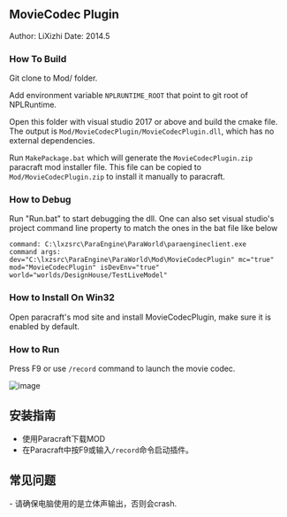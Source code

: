 ## MovieCodec Plugin

Author: LiXizhi
Date: 2014.5

### How To Build
Git clone to Mod/ folder.

Add environment variable `NPLRUNTIME_ROOT` that point to git root of NPLRuntime.

Open this folder with visual studio 2017 or above and build the cmake file.
The output is `Mod/MovieCodecPlugin/MovieCodecPlugin.dll`, which has no external dependencies.

Run `MakePackage.bat` which will generate the `MovieCodecPlugin.zip` paracraft mod installer file.
This file can be copied to `Mod/MovieCodecPlugin.zip` to install it manually to paracraft.


### How to Debug
Run "Run.bat" to start debugging the dll.
One can also set visual studio's project command line property to match the ones in the bat file like below
```
command: C:\lxzsrc\ParaEngine\ParaWorld\paraengineclient.exe
command args: dev="C:\lxzsrc\ParaEngine\ParaWorld\Mod\MovieCodecPlugin" mc="true" mod="MovieCodecPlugin" isDevEnv="true"  world="worlds/DesignHouse/TestLiveModel"
```

### How to Install On Win32
Open paracraft's mod site and install MovieCodecPlugin, make sure it is enabled by default.

### How to Run
Press F9 or use `/record` command to launch the movie codec.

![image](https://user-images.githubusercontent.com/94537/28371691-412a602c-6cd0-11e7-8fb5-18e11be2d4d8.png)

## 安装指南
- 使用Paracraft下载MOD
- 在Paracraft中按F9或输入`/record`命令启动插件。

## 常见问题
- 请确保电脑使用的是立体声输出，否则会crash.
